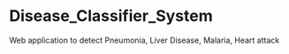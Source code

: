 # Disease_Classifier_System
Web application to detect Pneumonia, Liver Disease, Malaria, Heart attack
